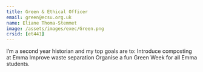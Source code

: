 ```yaml
---
title: Green & Ethical Officer
email: green@ecsu.org.uk
name: Eliane Thoma-Stemmet
image: /assets/images/exec/Green.png
crsid: [et441]
---
```

I’m a second year historian and my top goals are to:
Introduce composting at Emma 
Improve waste separation 
Organise a fun Green Week for all Emma students.
